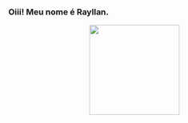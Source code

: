 ### Oiii! Meu nome é Rayllan.
<div align="center">
  <a href="https://github.com/RayllanSouza>
  <img height="180em" src="https://github-readme-stats.vercel.app/api?username=RayllanSouza&show_icons=true&theme=dracula&include_all_commits=true&count_private=true"/>
  <img height="180em" src="https://github-readme-stats.vercel.app/api/top-langs/?username=RayllanSouza&layout=compact&langs_count=7&theme=dracula"/>
</div>

